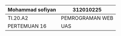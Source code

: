 |Mohammad sofiyan | 312010225       |
|-----------------|---------------- |
|     TI.20.A2    |PEMROGRAMAN WEB  |
|   PERTEMUAN 16  |         UAS     